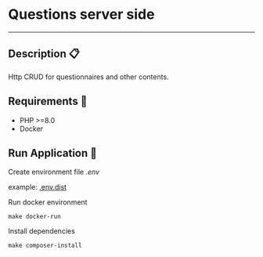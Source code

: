 # Questions server side

___
## Description :clipboard:

Http CRUD for questionnaires and other contents.

## Requirements :wrench:

- PHP >=8.0
- Docker

## Run Application :loudspeaker:

Create environment file *.env*

example: [.env.dist](.env.dist)

Run docker environment
```shell
make docker-run
```

Install dependencies
```shell
make composer-install
```
